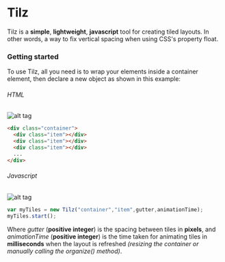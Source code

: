 # Tilz
Tilz is a **simple**, **lightweight**, **javascript** tool for creating tiled layouts. In other words, a way to fix vertical spacing when using CSS's property float.
### Getting started
To use Tilz, all you need is to wrap your elements inside a container element, then declare a new object as shown in this example:
###### HTML
![alt tag](https://cloud.githubusercontent.com/assets/15676122/10978603/bf8635f2-83ef-11e5-9849-67c48976e58a.png)
```html
<div class="container">
  <div class="item"></div>
  <div class="item"></div>
  <div class="item"></div>
  ...
</div>
```
###### Javascript
![alt tag](https://cloud.githubusercontent.com/assets/15676122/10978604/bfafd894-83ef-11e5-8880-9b3de56be4aa.png)
```javascript
var myTiles = new Tilz("container","item",gutter,animationTime);
myTiles.start();
```
Where *gutter* (**positive integer**) is the spacing between tiles in **pixels**, and *animationTime* (**positive integer**) is the time taken for animating tiles in **milliseconds** when the layout is refreshed *(resizing the container or manually calling the organize() method)*.
